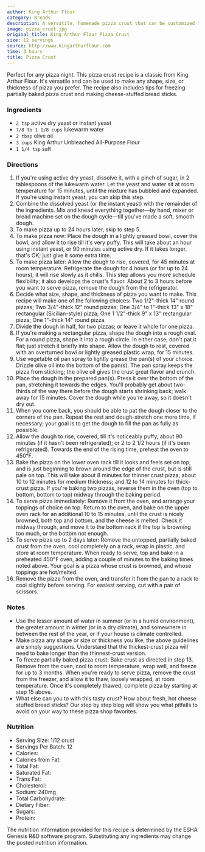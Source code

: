 ```yaml
---
author: King Arthur Flour
category: Breads
description: A versatile, homemade pizza crust that can be customized to your liking.
image: pizza_crust.jpg
original_title: King Arthur Flour Pizza Crust
size: 12 servings
source: http://www.kingarthurflour.com
time: 3 hours
title: Pizza Crust
---
```


Perfect for any pizza night. This pizza crust recipe is a classic from King Arthur Flour. It's versatile and can be used to make any shape, size, or thickness of pizza you prefer. The recipe also includes tips for freezing partially baked pizza crust and making cheese-stuffed bread sticks.

### Ingredients

* `2 tsp` active dry yeast or instant yeast
* `7/8 to 1 1/8 cups` lukewarm water
* `2 tbsp` olive oil
* `3 cups` King Arthur Unbleached All-Purpose Flour
* `1 1/4 tsp` salt

### Directions

1. If you're using active dry yeast, dissolve it, with a pinch of sugar, in 2 tablespoons of the lukewarm water. Let the yeast and water sit at room temperature for 15 minutes, until the mixture has bubbled and expanded. If you're using instant yeast, you can skip this step.
2. Combine the dissolved yeast (or the instant yeast) with the remainder of the ingredients. Mix and knead everything together—by hand, mixer or bread machine set on the dough cycle—till you've made a soft, smooth dough.
3. To make pizza up to 24 hours later, skip to step 5.
4. To make pizza now: Place the dough in a lightly greased bowl, cover the bowl, and allow it to rise till it's very puffy. This will take about an hour using instant yeast, or 90 minutes using active dry. If it takes longer, that's OK; just give it some extra time.
5. To make pizza later: Allow the dough to rise, covered, for 45 minutes at room temperature. Refrigerate the dough for 4 hours (or for up to 24 hours); it will rise slowly as it chills. This step allows you more schedule flexibility; it also develops the crust's flavor. About 2 to 3 hours before you want to serve pizza, remove the dough from the refrigerator.
6. Decide what size, shape, and thickness of pizza you want to make. This recipe will make one of the following choices: Two 1/2"-thick 14" round pizzas; Two 3/4"-thick 12" round pizzas; One 3/4" to 1"-thick 13" x 18" rectangular (Sicilian-style) pizza; One 1 1/2"-thick 9" x 13" rectangular pizza; One 1"-thick 14" round pizza.
7. Divide the dough in half, for two pizzas; or leave it whole for one pizza.
8. If you're making a rectangular pizza, shape the dough into a rough oval. For a round pizza, shape it into a rough circle. In either case, don't pat it flat; just stretch it briefly into shape. Allow the dough to rest, covered with an overturned bowl or lightly greased plastic wrap, for 15 minutes.
9. Use vegetable oil pan spray to lightly grease the pan(s) of your choice. Drizzle olive oil into the bottom of the pan(s). The pan spray keeps the pizza from sticking; the olive oil gives the crust great flavor and crunch.
10. Place the dough in the prepared pan(s). Press it over the bottom of the pan, stretching it towards the edges. You'll probably get about two-thirds of the way there before the dough starts shrinking back; walk away for 15 minutes. Cover the dough while you're away, so it doesn't dry out.
11. When you come back, you should be able to pat the dough closer to the corners of the pan. Repeat the rest and dough-stretch one more time, if necessary; your goal is to get the dough to fill the pan as fully as possible.
12. Allow the dough to rise, covered, till it's noticeably puffy, about 90 minutes (if it hasn't been refrigerated); or 2 to 2 1/2 hours (if it's been refrigerated). Towards the end of the rising time, preheat the oven to 450°F.
13. Bake the pizza on the lower oven rack till it looks and feels set on top, and is just beginning to brown around the edge of the crust, but is still pale on top. This will take about 8 minutes for thinner crust pizza; about 10 to 12 minutes for medium thickness; and 12 to 14 minutes for thick-crust pizza. If you're baking two pizzas, reverse them in the oven (top to bottom, bottom to top) midway through the baking period.
14. To serve pizza immediately: Remove it from the oven, and arrange your toppings of choice on top. Return to the oven, and bake on the upper oven rack for an additional 10 to 15 minutes, until the crust is nicely browned, both top and bottom, and the cheese is melted. Check it midway through, and move it to the bottom rack if the top is browning too much, or the bottom not enough.
15. To serve pizza up to 2 days later: Remove the untopped, partially baked crust from the oven, cool completely on a rack, wrap in plastic, and store at room temperature. When ready to serve, top and bake in a preheated 450°F oven, adding a couple of minutes to the baking times noted above. Your goal is a pizza whose crust is browned, and whose toppings are hot/melted.
16. Remove the pizza from the oven, and transfer it from the pan to a rack to cool slightly before serving. For easiest serving, cut with a pair of scissors.

### Notes

* Use the lesser amount of water in summer (or in a humid environment), the greater amount in winter (or in a dry climate), and somewhere in between the rest of the year, or if your house is climate controlled.
* Make pizza any shape or size or thickness you like; the above guidelines are simply suggestions. Understand that the thickest-crust pizza will need to bake longer than the thinnest-crust version.
* To freeze partially baked pizza crust: Bake crust as directed in step 13. Remove from the oven, cool to room temperature, wrap well, and freeze for up to 3 months. When you're ready to serve pizza, remove the crust from the freezer, and allow it to thaw, loosely wrapped, at room temperature. Once it's completely thawed, complete pizza by starting at step 15 above.
* What else can you to with this tasty crust? How about fresh, hot cheese stuffed bread sticks? Our step by step blog will show you what pitfalls to avoid on your way to these pizza shop favorites.

### Nutrition

* Serving Size: 1/12 crust
* Servings Per Batch: 12
* Calories: 
* Calories from Fat: 
* Total Fat: 
* Saturated Fat: 
* Trans Fat: 
* Cholesterol: 
* Sodium: 240mg
* Total Carbohydrate: 
* Dietary Fiber: 
* Sugars: 
* Protein: 

The nutrition information provided for this recipe is determined by the ESHA Genesis R&D software program. Substituting any ingredients may change the posted nutrition information.